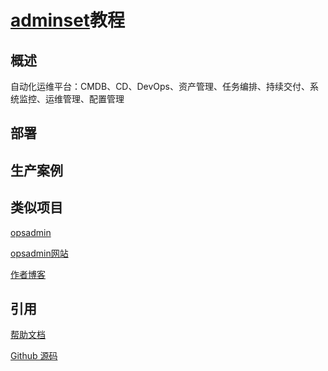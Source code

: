 # [adminset](https://github.com/guohongze/adminset)教程

## 概述
自动化运维平台：CMDB、CD、DevOps、资产管理、任务编排、持续交付、系统监控、运维管理、配置管理




## 部署


## 生产案例






## 类似项目

[opsadmin](https://github.com/itnihao/opsadmin)

[opsadmin网站](http://www.itnihao.com/opsadmin/opsadmin-view.html)

[作者博客](http://blog.51cto.com/itnihao)

## 引用


[帮助文档](https://github.com/guohongze/adminset/blob/master/docs/Manual.md)

[Github 源码](https://github.com/guohongze/adminset)

[]()

[]()

[]()

[]()

[]()

[]()

[]()

[]()
